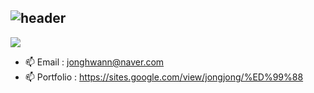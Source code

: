 ## ![header](https://capsule-render.vercel.app/api?&type=Rounded&color=ADD8E6&height=200&section=header&text=Welcome%20to%20Jonghwan's%20GitHub&fontSize=50)

<img src="https://img.shields.io/badge/jonghwann@naver.com-3DDC84?style=flat-square&logo=maildotcom&logoColor=white"/>

- 📫 Email      : jonghwann@naver.com 
- 📫 Portfolio  : https://sites.google.com/view/jongjong/%ED%99%88
